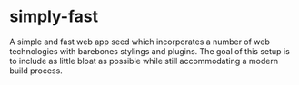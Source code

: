 # simply-fast
A simple and fast web app seed which incorporates a number of web technologies with barebones stylings and plugins. The goal of this setup is to include as little bloat as possible while still accommodating a modern build process.
